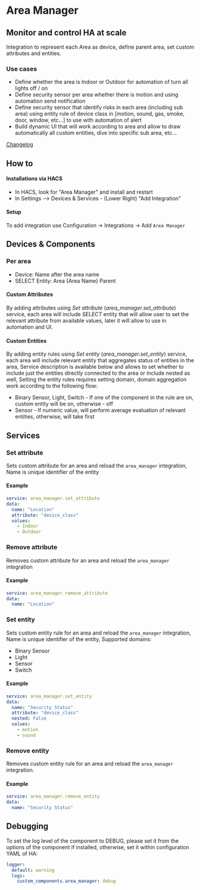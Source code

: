 # Area Manager

## Monitor and control HA at scale

Integration to represent each Area as device, define parent area, set custom attributes and entities.

### Use cases

- Define whether the area is Indoor or Outdoor for automation of turn all lights off / on
- Define security sensor per area whether there is motion and using automation send notification
- Define security sensor that identify risks in each area (including sub area) using entity rule of device class in [motion, sound, gas, smoke, door, window, etc...] to use with automation of alert
- Build dynamic UI that will work according to area and allow to draw automatically all custom entities, dive into specific sub area, etc...

[Changelog](https://github.com/elad-bar/ha-area-manager/blob/master/CHANGELOG.md)

## How to

#### Installations via HACS

- In HACS, look for "Area Manager" and install and restart
- In Settings --> Devices & Services - (Lower Right) "Add Integration"

#### Setup

To add integration use Configuration -> Integrations -> Add `Area Manager`

## Devices & Components

### Per area

- Device: Name after the area name
- SELECT Entity: Area {Area Name} Parent

#### Custom Attributes

By adding attributes using _Set attribute_ (_area_manager.set_attribute_) service, each area will include _SELECT_ entity that will allow user to set the relevant attribute from available values,
later it will allow to use in automation and UI.

#### Custom Entities

By adding entity rules using _Set entity_ (_area_manager.set_entity_) service, each area will include relevant entity that aggregates status of entities in the area,
Service description is available below and allows to set whether to include just the entities directly connected to the area or include nested as well,
Setting the entity rules requires setting domain, domain aggregation work according to the following flow:

- Binary Sensor, Light, Switch - If one of the component in the rule are on, custom entity will be on, otherwise - off
- Sensor - If numeric value, will perform average evaluation of relevant entities, otherwise, will take first

## Services

### Set attribute

Sets custom attribute for an area and reload the `area_manager` integration,
Name is unique identifier of the entity

#### Example

```yaml
service: area_manager.set_attribute
data:
  name: "Location"
  attribute: "device_class"
  values:
    - Indoor
    - Outdoor
```

### Remove attribute

Removes custom attribute for an area and reload the `area_manager` integration

#### Example

```yaml
service: area_manager.remove_attribute
data:
  name: "Location"
```

### Set entity

Sets custom entity rule for an area and reload the `area_manager` integration,
Name is unique identifier of the entity,
Supported domains:

- Binary Sensor
- Light
- Sensor
- Switch

#### Example

```yaml
service: area_manager.set_entity
data:
  name: "Security Status"
  attribute: "device_class"
  nested: False
  values:
    - motion
    - sound
```

### Remove entity

Removes custom entity rule for an area and reload the `area_manager` integration.

#### Example

```yaml
service: area_manager.remove_entity
data:
  name: "Security Status"
```

## Debugging

To set the log level of the component to DEBUG, please set it from the options of the component if installed, otherwise, set it within configuration YAML of HA:

```yaml
logger:
  default: warning
  logs:
    custom_components.area_manager: debug
```
